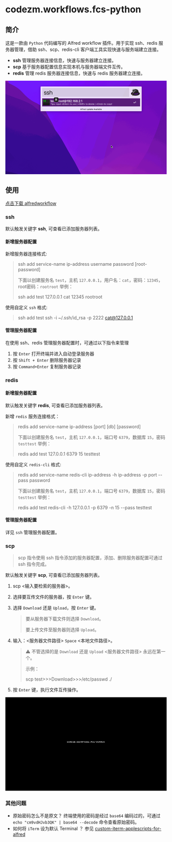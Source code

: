 codezm.workflows.fcs-python
======================================

## 简介

这是一款由 `Python` 代码编写的 Alfred workflow 插件。用于实现 ssh、redis 服务器管理，借助 ssh、scp、redis-cli 客户端工具实现快速与服务端建立连接。

- **ssh** 管理服务器连接信息，快速与服务器建立连接。
- **scp** 基于服务器配置信息实现本机与服务器端文件互传。
- **redis** 管理 redis 服务器连接信息，快速与 redis 服务器建立连接。

!["codezm.workflows.fcs-python use Demo"](demo.gif)

## 使用

[点击下载 alfredworkflow](https://github.com/codezm/codezm.workflows.fcs-python/releases/download/v1.0.0/codezm.workflows.fcs-python.alfredworkflow)

### ssh

默认触发关键字 **ssh**, 可查看已添加服务器列表。

#### 新增服务器配置

新增服务器连接格式:

> ssh add service-name ip-address username password [root-password]
>
> 下面以创建服务名 `test`，主机 `127.0.0.1`，用户名：`cat`，密码：`12345`，root密码：`rootroot` 举例：
>
> ssh add test 127.0.0.1 cat 12345 rootroot

使用自定义 `ssh` 格式:

> ssh add test ssh -i ~/.ssh/id_rsa  -p 2222 cat@127.0.0.1

#### 管理服务器配置

在使用 ssh、redis 管理服务器配置时，可通过以下指令来管理

1. 按 `Enter` 打开终端并进入自动登录服务器
2. 按 `Shift + Enter` 删除服务器记录
3. 按 `Command+Enter` 复制服务器记录

### redis

#### 新增服务器配置

默认触发关键字 **redis**, 可查看已添加服务器列表。

新增 `redis` 服务连接格式：

> redis add service-name ip-address [port] [db] [password]
>
> 下面以创建服务名 `test`，主机 `127.0.0.1`，端口号 `6379`，数据库 `15`，密码 `testtest` 举例：
>
> redis add test 127.0.0.1 6379 15 testtest

使用自定义 `redis-cli` 格式:

> redis add service-name redis-cli ip-address -h ip-address -p port --pass password
>
> 下面以创建服务名 `test`，主机 `127.0.0.1`，端口号 `6379`，数据库 `15`，密码 `testtest` 举例：
>
> redis add test redis-cli -h 127.0.0.1 -p 6379 -n 15 --pass testtest

#### 管理服务器配置

详见 `ssh` 管理服务器配置。

### scp

> scp 指令使用 ssh 指令添加的服务器配置，添加、删除服务器配置可通过 ssh 指令完成。

默认触发关键字 **scp**, 可查看已添加服务器列表。

1. scp <输入要检索的服务器>。

2. 选择要互传文件的服务器，按 `Enter`  键。

3. 选择 `Download` 还是 `Upload`，按 `Enter` 键。

   > 要从服务器下载文件则选择 `Download`。
   >
   > 要上传文件至服务器则选择 `Upload`。

4. 输入：<服务器文件路径> `Space` <本地文件路径>。

   > ⚠️ 不管选择的是 `Download` 还是 `Upload` <服务器文件路径> 永远在第一个。
   >
   > 示例：
   >
   > scp test>>>Download>>>/etc/passwd ./

5. 按 `Enter` 键，执行文件互传操作。

!["codezm.workflows.fcs-python scp use Demo"](scp.gif)
### 其他问题
- 原始密码怎么不是原文？
终端使用的密码是经过 `base64` 编码过的，可通过 `echo "cm9vdHJvb3QK" | base64 --decode` 命令查看原始密码。
- 如何将 `iTerm` 设为默认 Terminal ？
参见 [custom-iterm-applescripts-for-alfred](https://github.com/stuartcryan/custom-iterm-applescripts-for-alfred)

